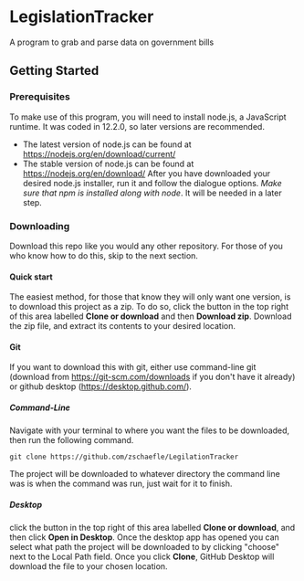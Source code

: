 # LegislationTracker
A program to grab and parse data on government bills

## Getting Started

### Prerequisites

To make use of this program, you will need to install node.js, a JavaScript runtime. It was coded in 12.2.0, so later versions are recommended.
* The latest version of node.js can be found at https://nodejs.org/en/download/current/
* The stable version of node.js can be found at https://nodejs.org/en/download/
After you have downloaded your desired node.js installer, run it and follow the dialogue options. _Make sure that npm is installed along with node_. It will be needed in a later step.

### Downloading
Download this repo like you would any other repository. For those of you who know how to do this, skip to the next section.

#### Quick start
The easiest method, for those that know they will only want one version, is to download this project as a zip. To do so, click the button in the top right of this area labelled **Clone or download** and then **Download zip**. Download the zip file, and extract its contents to your desired location.

#### Git
If you want to download this with git, either use command-line git (download from https://git-scm.com/downloads if you don't have it already) or github desktop (https://desktop.github.com/).

##### Command-Line
Navigate with your terminal to where you want the files to be downloaded, then run the following command.
```
git clone https://github.com/zschaefle/LegilationTracker
```
The project will be downloaded to whatever directory the command line was is when the command was run, just wait for it to finish.

##### Desktop
click the button in the top right of this area labelled **Clone or download**, and then click **Open in Desktop**. Once the desktop app has opened you can select what path the project will be downloaded to by clicking "choose" next to the Local Path field. Once you click **Clone**, GitHub Desktop will download the file to your chosen location.
